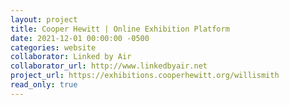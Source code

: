 ```yaml
---
layout: project
title: Cooper Hewitt | Online Exhibition Platform
date: 2021-12-01 00:00:00 -0500
categories: website
collaborator: Linked by Air
collaborator_url: http://www.linkedbyair.net
project_url: https://exhibitions.cooperhewitt.org/willismith
read_only: true
---
```

